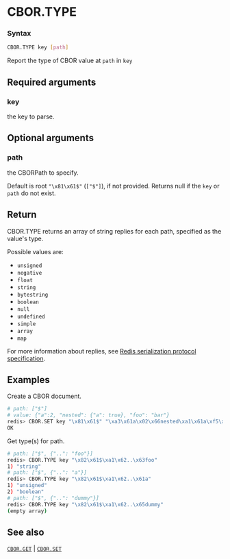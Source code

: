 # CBOR.TYPE

### Syntax
```bash
CBOR.TYPE key [path]
```

Report the type of CBOR value at `path` in `key`

## Required arguments

### key
the key to parse.

## Optional arguments

### path
the CBORPath to specify. 

Default is root `"\x81\x61$"` (`["$"]`), if not provided. Returns null if the `key` or `path` do not exist.

## Return

CBOR.TYPE returns an array of string replies for each path, specified as the value's type.

Possible values are:
* `unsigned`
* `negative`
* `float`
* `string`
* `bytestring`
* `boolean`
* `null`
* `undefined`
* `simple`
* `array`
* `map`

For more information about replies, see [Redis serialization protocol specification](/docs/reference/protocol-spec).

## Examples

Create a CBOR document.
```bash
# path: ["$"]
# value: {"a":2, "nested": {"a": true}, "foo": "bar"}
redis> CBOR.SET key "\x81\x61$" "\xa3\x61a\x02\x66nested\xa1\x61a\xf5\x63foo\x63bar"
OK
```

Get type(s) for path.
```bash
# path: ["$", {"..": "foo"}]
redis> CBOR.TYPE key "\x82\x61$\xa1\x62..\x63foo"
1) "string"
# path: ["$", {"..": "a"}]
redis> CBOR.TYPE key "\x82\x61$\xa1\x62..\x61a"
1) "unsigned"
2) "boolean"
# path: ["$", {"..": "dummy"}]
redis> CBOR.TYPE key "\x82\x61$\xa1\x62..\x65dummy"
(empty array)
```

## See also

[`CBOR.GET`](cbor.get.md) | [`CBOR.SET`](cbor.set.md)

